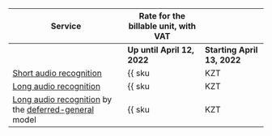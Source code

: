 | Service | Rate for the billable unit, with VAT | |
| --- | --- | --- |
| | **Up until April 12, 2022** | **Starting  April 13, 2022** |
| [Short audio recognition](../../speechkit/pricing.md#rules-stt-short) | {{ sku|KZT|ai.speech.stt|string }} | ₸0.80 |
| [Long audio recognition](../../speechkit/pricing.md#rules-stt-long) | {{ sku|KZT|ai.speech.stt_long_running|string }} | ₸0.05 |
| [Long audio recognition](../../speechkit/pricing.md#rules-stt-long) by the [deferred-general](../../speechkit/stt/models.md#new-versions) model | {{ sku|KZT|ai.speech.stt_long_running_deferred.v1|string }} | {{ sku|KZT|ai.speech.stt_long_running_deferred.v1|string }} |